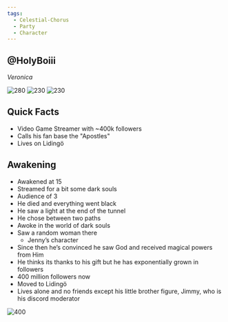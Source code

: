```yaml
---
tags:
  - Celestial-Chorus
  - Party
  - Character
---
```

## @HolyBoiii
_Veronica_

![280](https://static1.srcdn.com/wordpress/wp-content/uploads/2024/09/lestat-de-lioncourt-in-interview-with-the-vampire-2022-in-black-robes-smiling-and-looking-to-the-side.png) ![230](https://upload.wikimedia.org/wikipedia/commons/thumb/d/db/RWS_Tarot_17_Star.jpg/1024px-RWS_Tarot_17_Star.jpg)  ![230](https://upload.wikimedia.org/wikipedia/commons/thumb/3/36/Cups01.jpg/1024px-Cups01.jpg)

## Quick Facts

- Video Game Streamer with ~400k followers
- Calls his fan base the "Apostles"
- Lives on Lidingö

## Awakening

- Awakened at 15
- Streamed for a bit some dark souls 
- Audience of 3
- He died and everything went black
- He saw a light at the end of the tunnel
- He chose between two paths
- Awoke in the world of dark souls
- Saw a random woman there
	- Jenny’s character
- Since then he’s convinced he saw God and received magical powers from Him
- He thinks its thanks to his gift but he has exponentially grown in followers
- 400 million followers now
- Moved to Lidingö
- Lives alone and no friends except his little brother figure, Jimmy, who is his discord moderator

![400](https://platform.polygon.com/wp-content/uploads/sites/2/chorus/uploads/chorus_asset/file/24166883/IWTV_105_AB_0314_0474_RT.jpg?quality=90&strip=all&crop=16.669477234401%2C0%2C66.661045531197%2C100&w=2400)